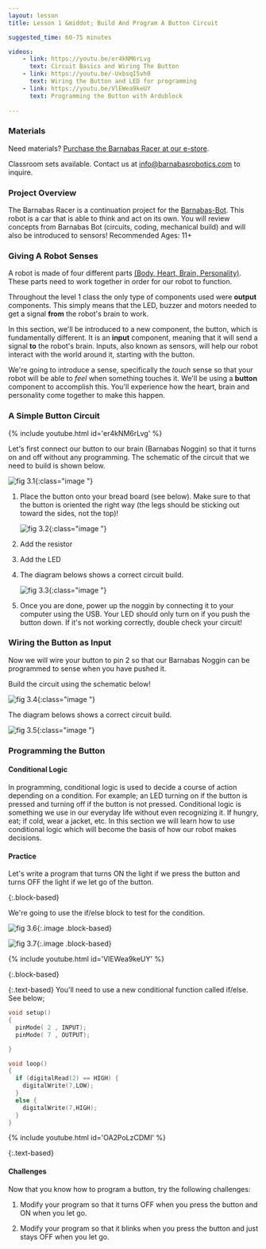 ```yaml
---
layout: lesson
title: Lesson 1 &middot; Build And Program A Button Circuit

suggested_time: 60-75 minutes  

videos:
    - link: https://youtu.be/er4kNM6rLvg
      text: Circuit Basics and Wiring The Button
    - link: https://youtu.be/-UxbsqI5vh0
      text: Wiring the Button and LED for programming
    - link: https://youtu.be/VlEWea9keUY
      text: Programming the Button with Ardublock 
      
---
```


### Materials

Need materials?  [Purchase the Barnabas Racer at our e-store](https://shop.barnabasrobotics.com/collections/kits-1/products/barnabas-racer-kit).  

Classroom sets available.  Contact us at info@barnabasrobotics.com to inquire. 

### Project Overview

The Barnabas Racer is a continuation project for the [Barnabas-Bot](https://lessons.barnabasrobotics.com/bot_lessons_home/01/index.html). This robot is a car that is able to think and act on its own. You will review concepts from Barnabas Bot (circuits, coding, mechanical build) and will also be introduced to sensors!  Recommended Ages: 11+

### Giving A Robot Senses

A robot is made of four different parts [(Body, Heart, Brain, Personality)](https://lessons.barnabasrobotics.com/bot_lessons_home/01/index.html).  These parts need to work together in order for our robot to function.

Throughout the level 1 class the only type of components used were **output** components. This simply means that the LED, buzzer and motors needed to get a signal **from** the robot's brain to work. 

In this section, we'll be introduced to a new component, the button, which is fundamentally different. It is an **input** component, meaning that it will send a signal **to** the robot's brain. Inputs, also known as sensors, will help our robot interact with the world around it, starting with the button.

We're going to introduce a sense, specifically the *touch* sense so that your robot will be able to *feel* when something touches it.  We'll be using a **button** component to accomplish this.  You'll experience how the heart, brain and personality come together to make this happen.

### A Simple Button Circuit

{% include youtube.html id='er4kNM6rLvg' %}

Let's first connect our button to our brain (Barnabas Noggin) so that it turns on and off without any programming.   The schematic of the circuit that we need to build is shown below.

![fig 3.1](fig-3_1.png){:class="image "}

1. Place the button onto your bread board (see below).  Make sure to that the button is oriented the right way (the legs should be sticking out toward the sides, not the top)!

   ![fig 3.2](fig-3_2.png){:class="image "}

2. Add the resistor

3. Add the LED

4. The diagram belows shows a correct circuit build.

   ![fig 3.3](fig-3_3.png){:class="image "}

5. Once you are done, power up the noggin by connecting it to your computer using the USB.  Your LED should only turn on if you push the button down.  If it's not working correctly, double check your circuit! 


### Wiring the Button as Input
Now we will wire your button to pin 2 so that our Barnabas Noggin can be programmed to sense when you have pushed it. 

Build the circuit using the schematic below!

![fig 3.4](fig-3_4.png){:class="image "}

The diagram belows shows a correct circuit build.

![fig 3.5](fig-3_5.png){:class="image "}

### Programming the Button

#### Conditional Logic
In programming, conditional logic is used to decide a course of action depending on a condition. For example; an LED turning on if the button is pressed and turning off if the button is not pressed. Conditional logic is something we use in our everyday life without even recognizing it. If hungry, eat; if cold, wear a jacket, etc. In this section we will learn how to use conditional logic which will become the basis of how our robot makes decisions.

#### Practice

Let's write a program that turns ON the light if we press the button and turns OFF the light if we let go of the button. 

{:.block-based}

We're going to use the if/else block to test for the condition.  

![fig 3.6](fig-3_6.png){:.image .block-based}

![fig 3.7](fig-3_7.png){:.image .block-based}

{% include youtube.html id='VlEWea9keUY' %}

{:.block-based}

{:.text-based}
You'll need to use a new conditional function called if/else. See below;

```c
void setup()
{
  pinMode( 2 , INPUT);
  pinMode( 7 , OUTPUT);

}

void loop()
{
  if (digitalRead(2) == HIGH) {
    digitalWrite(7,LOW);
  }
  else {
    digitalWrite(7,HIGH);
  }
}
```
{% include youtube.html id='OA2PoLzCDMI' %}

{:.text-based}

#### Challenges
Now that you know how to program a button, try the following challenges:  

1. Modify your program so that it turns OFF when you press the button and ON when you let go.

2. Modify your program so that it blinks when you press the button and just stays OFF when you let go.

   

